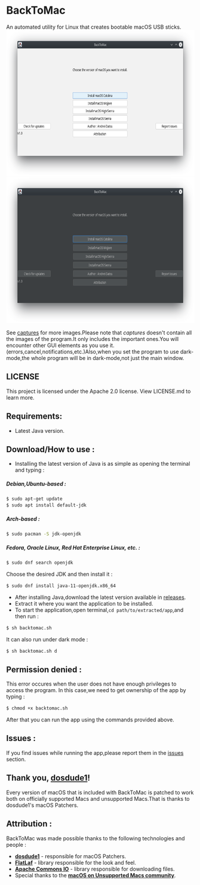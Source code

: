 # BackToMac
An automated utility for Linux that creates bootable macOS USB sticks.
<img src="https://raw.githubusercontent.com/datcuandrei/BackToMac/master/captures/default.png" width="700" height="391">
<img src="https://raw.githubusercontent.com/datcuandrei/BackToMac/master/captures/dark.png" width="700" height="391">

See [captures](https://github.com/datcuandrei/BackToMac/tree/master/captures) for more images.Please note that *captures* doesn't contain all the images of the program.It only includes the important ones.You will encounter other GUI elements as you use it.(errors,cancel,notifications,etc.)Also,when you set the program to use dark-mode,the whole program will be in dark-mode,not just the main window.

## LICENSE
This project is licensed under the Apache 2.0 license. View LICENSE.md to learn more.

## Requirements:
- Latest Java version.

## Download/How to use : 
- Installing the latest version of Java is as simple as opening the terminal and typing :

##### Debian,Ubuntu-based :
```bash
$ sudo apt-get update
$ sudo apt install default-jdk
```

##### Arch-based :
```bash
$ sudo pacman -S jdk-openjdk
```

##### Fedora, Oracle Linux, Red Hat Enterprise Linux, etc. : 
```bash
$ sudo dnf search openjdk
```
Choose the desired JDK and then install it :

```bash
$ sudo dnf install java-11-openjdk.x86_64
```

- After installing Java,download the latest version available in [releases](https://github.com/datcuandrei/BackToMac/releases).
- Extract it where you want the application to be installed.
- To start the application,open terminal,``cd path/to/extracted/app``,and then run :
```bash
$ sh backtomac.sh
```
It can also run under dark mode :
```bash
$ sh backtomac.sh d
```

## Permission denied : 
This error occures when the user does not have enough privileges to access the program.
In this case,we need to get ownership of the app by typing :
```bash
$ chmod +x backtomac.sh
```
After that you can run the app using the commands provided above.

## Issues : 
If you find issues while running the app,please report them in the [issues](https://github.com/datcuandrei/BackToMac/issues) section.

## Thank you, [**dosdude1**](https://www.dosdude1.com/)!
Every version of macOS that is included with BackToMac is patched to work both on officially supported Macs and unsupported Macs.That is thanks to dosdude1's macOS Patchers.

## Attribution : 
BackToMac was made possible thanks to the following technologies and people :
- [**dosdude1**](https://www.dosdude1.com/) - responsible for macOS Patchers.
- [**FlatLaf**](https://www.formdev.com/flatlaf/) - library responsible for the look and feel.
- [**Apache Commons IO**](https://commons.apache.org/proper/commons-io/) - library responsible for downloading files.
- Special thanks to the [**macOS on Unsupported Macs community**](https://discord.gg/XbbWAsE).
